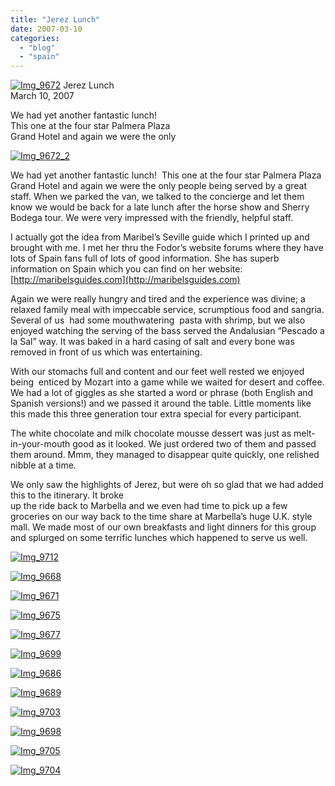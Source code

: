 ```yaml
---
title: "Jerez Lunch"
date: 2007-03-10
categories: 
  - "blog"
  - "spain"
---
```


 [![Img_9672](https://pub-ac94b3f306b24c0dba4238943c97f2e1.r2.dev/2008/04/14/img_9672.png "Img_9672")](https://pub-ac94b3f306b24c0dba4238943c97f2e1.r2.dev/photos/uncategorized/2008/04/14/img_9672.png) Jerez Lunch  
March 10, 2007

We had yet another fantastic lunch!   
This one at the four star Palmera Plaza  
Grand Hotel and again we were the only

<!--more-->

[![Img_9672_2](https://pub-ac94b3f306b24c0dba4238943c97f2e1.r2.dev/2008/04/14/img_9672_2.png "Img_9672_2")](https://pub-ac94b3f306b24c0dba4238943c97f2e1.r2.dev/photos/uncategorized/2008/04/14/img_9672_2.png)

We had yet another fantastic lunch!  This one at the four star Palmera Plaza Grand Hotel and again we were the only people being served by a great staff. When we parked the van, we talked to the concierge and let them know we would be back for a late lunch after the horse show and Sherry Bodega tour. We were very impressed with the friendly, helpful staff.

I actually got the idea from Maribel’s Seville guide which I printed up and brought with me. I met her thru the Fodor’s website forums where they have lots of Spain fans full of lots of good information. She has superb information on Spain which you can find on her website: [http://maribelsguides.com](http://maribelsguides.com)

Again we were really hungry and tired and the experience was divine; a relaxed family meal with impeccable service, scrumptious food and sangria. Several of us  had some mouthwatering  pasta with shrimp, but we also enjoyed watching the serving of the bass served the Andalusian “Pescado a la Sal” way. It was baked in a hard casing of salt and every bone was removed in front of us which was entertaining.

With our stomachs full and content and our feet well rested we enjoyed being  enticed by Mozart into a game while we waited for desert and coffee. We had a lot of giggles as she started a word or phrase (both English and Spanish versions!) and we passed it around the table. Little moments like this made this three generation tour extra special for every participant.

The white chocolate and milk chocolate mousse dessert was just as melt-in-your-mouth good as it looked. We just ordered two of them and passed them around. Mmm, they managed to disappear quite quickly, one relished nibble at a time.

We only saw the highlights of Jerez, but were oh so glad that we had added this to the itinerary. It broke  
up the ride back to Marbella and we even had time to pick up a few groceries on our way back to the time share at Marbella’s huge U.K. style mall. We made most of our own breakfasts and light dinners for this group and splurged on some terrific lunches which happened to serve us well.

[![Img_9712](https://pub-ac94b3f306b24c0dba4238943c97f2e1.r2.dev/2008/04/14/img_9712.png "Img_9712")](https://pub-ac94b3f306b24c0dba4238943c97f2e1.r2.dev/photos/uncategorized/2008/04/14/img_9712.png)

[![Img_9668](https://pub-ac94b3f306b24c0dba4238943c97f2e1.r2.dev/2008/04/14/img_9668.png "Img_9668")](https://pub-ac94b3f306b24c0dba4238943c97f2e1.r2.dev/photos/uncategorized/2008/04/14/img_9668.png)

[![Img_9671](https://pub-ac94b3f306b24c0dba4238943c97f2e1.r2.dev/2008/04/14/img_9671.png "Img_9671")](https://pub-ac94b3f306b24c0dba4238943c97f2e1.r2.dev/photos/uncategorized/2008/04/14/img_9671.png)

[![Img_9675](https://pub-ac94b3f306b24c0dba4238943c97f2e1.r2.dev/2008/04/14/img_9675.png "Img_9675")](https://pub-ac94b3f306b24c0dba4238943c97f2e1.r2.dev/photos/uncategorized/2008/04/14/img_9675.png)

[![Img_9677](https://pub-ac94b3f306b24c0dba4238943c97f2e1.r2.dev/2008/04/14/img_9677.png "Img_9677")](https://pub-ac94b3f306b24c0dba4238943c97f2e1.r2.dev/photos/uncategorized/2008/04/14/img_9677.png)

[![Img_9699](https://pub-ac94b3f306b24c0dba4238943c97f2e1.r2.dev/2008/04/14/img_9699.png "Img_9699")](https://pub-ac94b3f306b24c0dba4238943c97f2e1.r2.dev/photos/uncategorized/2008/04/14/img_9699.png)

[![Img_9686](https://pub-ac94b3f306b24c0dba4238943c97f2e1.r2.dev/2008/04/14/img_9686.png "Img_9686")](https://pub-ac94b3f306b24c0dba4238943c97f2e1.r2.dev/photos/uncategorized/2008/04/14/img_9686.png)

[![Img_9689](https://pub-ac94b3f306b24c0dba4238943c97f2e1.r2.dev/2008/04/14/img_9689.png "Img_9689")](https://pub-ac94b3f306b24c0dba4238943c97f2e1.r2.dev/photos/uncategorized/2008/04/14/img_9689.png)

[![Img_9703](https://pub-ac94b3f306b24c0dba4238943c97f2e1.r2.dev/2008/04/14/img_9703.png "Img_9703")](https://pub-ac94b3f306b24c0dba4238943c97f2e1.r2.dev/photos/uncategorized/2008/04/14/img_9703.png)

[![Img_9698](https://pub-ac94b3f306b24c0dba4238943c97f2e1.r2.dev/2008/04/14/img_9698.png "Img_9698")](https://pub-ac94b3f306b24c0dba4238943c97f2e1.r2.dev/photos/uncategorized/2008/04/14/img_9698.png)

[![Img_9705](https://pub-ac94b3f306b24c0dba4238943c97f2e1.r2.dev/2008/04/14/img_9705.png "Img_9705")](https://pub-ac94b3f306b24c0dba4238943c97f2e1.r2.dev/photos/uncategorized/2008/04/14/img_9705.png)

[![Img_9704](https://pub-ac94b3f306b24c0dba4238943c97f2e1.r2.dev/2008/04/14/img_9704.png "Img_9704")](https://pub-ac94b3f306b24c0dba4238943c97f2e1.r2.dev/photos/uncategorized/2008/04/14/img_9704.png)
